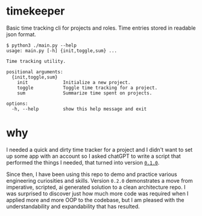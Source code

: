 # timekeeper
Basic time tracking cli for projects and roles. Time entries stored in readable json format. 

```console
$ python3 ./main.py --help
usage: main.py [-h] {init,toggle,sum} ...

Time tracking utility.

positional arguments:
  {init,toggle,sum}
    init             Initialize a new project.
    toggle           Toggle time tracking for a project.
    sum              Summarize time spent on projects.

options:
  -h, --help         show this help message and exit
```

# why
I needed a quick and dirty time tracker for a project and I didn't want to set up
some app with an account so I asked chatGPT to write a script that performed the
things I needed, that turned into version [`0.1.0`](https://github.com/dbellotti/timekeeper/releases/tag/v0.1.0).

Since then, I have been using this repo to demo and practice various engineering
curiosities and skills. Version `0.2.0` demonstrates a move from imperative,
scripted, ai generated solution to a clean architecture repo. I was surprised to
discover just how much more code was required when I applied more and more OOP to
the codebase, but I am pleased with the understandability and expandability that
has resulted.
